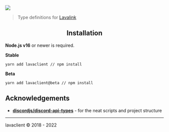 <img src="https://i.imgur.com/LvsojLc.png" align="center">

> Type definitions for [Lavalink](https://github.com/freyacodes/lavalink)

<h2 align="center">Installation</h2>

**Node.js v16** or newer is required.

**Stable**

```shell
yarn add lavaclient // npm install
```

**Beta**

```shell
yarn add lavaclient@beta // npm install
```

## Acknowledgements

- [**discordjs/discord-api-types**](https://github.com/discordjs/discord-api-types) - for the neat scripts and project structure

---

lavaclient © 2018 - 2022
